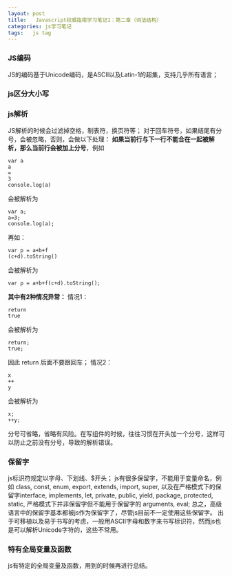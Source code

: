 ```yaml
---
layout: post
title:   Javascript权威指南学习笔记1：第二章（词法结构）
categories: js学习笔记
tags:   js tag
---
```


### JS编码
JS的编码基于Unicode编码，是ASCII以及Latin-1的超集，支持几乎所有语言；
### js区分大小写
### js解析
JS解析的时候会过滤掉空格，制表符，换页符等；
对于回车符号，如果结尾有分号，会被忽略，否则，会做以下处理：
**如果当前行与下一行不能合在一起被解析，那么当前行会被加上分号**，例如
```
var a  
a  
=  
3  
console.log(a)
```
会被解析为
```
var a;  
a=3;  
console.log(a);
```
再如：
```
var p = a+b+f  
(c+d).toString()
```
会被解析为
```
var p = a+b+f(c+d).toString(); 
```

**其中有2种情况异常：**
情况1：
```
return  
true 
```
会被解析为
```
return;  
true;
```
因此 return 后面不要跟回车；
情况2：
```
x  
++  
y
```
会被解析为
```
x;  
++y;  
```
分号可省略，省略有风险。在写组件的时候，往往习惯在开头加一个分号，这样可以防止之前没有分号，导致的解析错误。
### 保留字
js标识符规定以字母、下划线、$开头；
js有很多保留字，不能用于变量命名，例如 class, const, enum, export, extends, import, super, 以及在严格模式下的保留字interface, implements, let, private, public, yield, package, protected, static, 严格模式下并非保留字但不能用于保留字的 arguments, eval;
总之，高级语言中的保留字基本都被js作为保留字了，尽管js目前不一定使用这些保留字。
出于可移植以及易于书写的考虑，一般用ASCII字母和数字来书写标识符，然而js也是可以解析Unicode字符的，这些不常用。
### 特有全局变量及函数
js有特定的全局变量及函数，用到的时候再进行总结。

